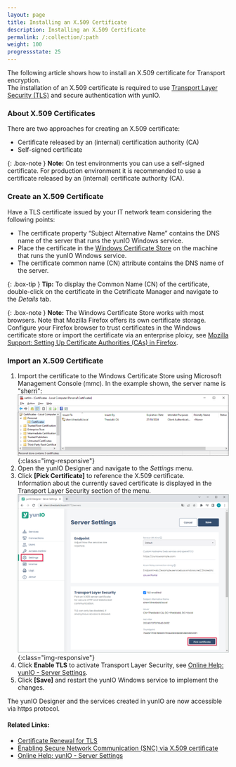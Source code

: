 ```yaml
---
layout: page
title: Installing an X.509 Certificate
description: Installing an X.509 Certificate
permalink: /:collection/:path
weight: 100
progressstate: 25
---
```


The following article shows how to install an X.509 certificate for Transport encryption.<br>
The installation of an X.509 certificate is required to use [Transport Layer Security (TLS)](https://learn.microsoft.com/en-us/windows/win32/secauthn/transport-layer-security-protocol) and secure authentication with yunIO.

### About X.509 Certificates 

There are two approaches for creating an X.509 certificate:
- Certificate released by an (internal) certification authority (CA) 
- Self-signed certificate

{: .box-note }
**Note:** On test environments you can use a self-signed certificate. For production environment it is recommended to use a certificate released by an (internal) certificate authority (CA). 

### Create an X.509 Certificate

Have a TLS certificate issued by your IT network team considering the following points:
 
- The certificate property “Subject Alternative Name” contains the DNS name of the server that runs the yunIO Windows service. 
- Place the certificate in the [Windows Certificate Store](https://technet.microsoft.com/en-us/ms788967(v=vs.91)) on the machine that runs the yunIO Windows service.
- The certificate common name (CN) attribute contains the DNS name of the server. 

{: .box-tip }
**Tip:** To display the Common Name (CN) of the certificate, double-click on the certificate in the Cetrificate Manager and navigate to the *Details* tab.

{: .box-note }
**Note:** The Windows Certificate Store works with most browsers. Note that Mozilla Firefox offers its own certificate storage.  
Configure your Firefox browser to trust certificates in the Windows certificate store or import the certificate via an enterprise ploicy, see [Mozilla Support: Setting Up Certificate Authorities (CAs) in Firefox](https://support.mozilla.org/en-US/kb/setting-certificate-authorities-firefox).

### Import an X.509 Certificate

1. Import the certificate to the Windows Certificate Store using Microsoft Management Console (mmc).
In the example shown, the server name is "sherri":
![XU-X509-MMC](/img/contents/yunio/certificate.png){:class="img-responsive"}
2. Open the yunIO Designer and navigate to the *Settings* menu. 
3. Click **[Pick Certificate]** to reference the X.509 certificate.<br>
Information about the currently saved certificate is displayed in the Transport Layer Security section of the menu.<br>
![import-certificate](/img/contents/yunio/certificate-settings.png){:class="img-responsive"}
4. Click **Enable TLS** to activate Transport Layer Security, see [Online Help: yunIO - Server Settings](https://help.theobald-software.com/en/yunio/server-settings).
5. Click **[Save]** and restart the yunIO Windows service to implement the changes.

The yunIO Designer and the services created in yunIO are now accessible via https protocol. 

#### Related Links:
- [Certificate Renewal for TLS](./certificate-renewal)
- [Enabling Secure Network Communication (SNC) via X.509 certificate](../sap/enable-snc-using-pse-file)
- [Online Help: yunIO - Server Settings](https://help.theobald-software.com/en/yunio/server-settings)